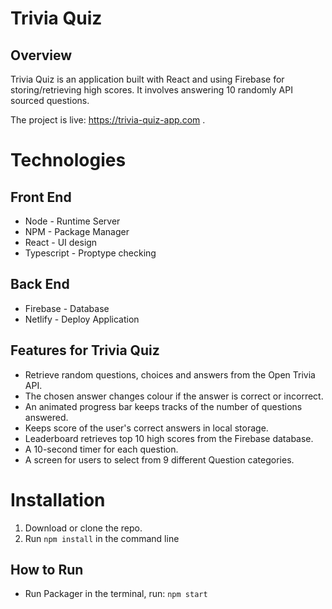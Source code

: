 # Trivia Quiz

## Overview

Trivia Quiz is an application built with React and using Firebase for storing/retrieving high scores. It involves answering 10 randomly API sourced questions.

The project is live: https://trivia-quiz-app.com .

# Technologies

## Front End
- Node - Runtime Server
- NPM - Package Manager
- React - UI design 
- Typescript - Proptype checking


## Back End
- Firebase - Database
- Netlify - Deploy Application

## Features for Trivia Quiz
- Retrieve random questions, choices and answers from the Open Trivia API.
- The chosen answer changes colour if the answer is correct or incorrect.
- An animated progress bar keeps tracks of the number of questions answered.
- Keeps score of the user's correct answers in local storage. 
- Leaderboard retrieves top 10 high scores from the Firebase database.
- A 10-second timer for each question. 
- A screen for users to select from 9 different Question categories. 

# Installation 
1. Download or clone the repo.
2. Run `npm install` in the command line

## How to Run
- Run Packager in the terminal, run: `npm start`

